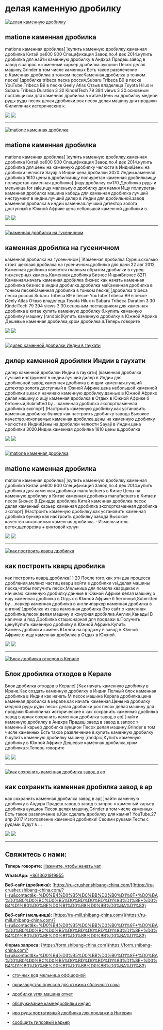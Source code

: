 # делая каменную дробилку

<a href="https://swt.shibang-china.com/?l=ru&img&k=%D0%B4%D0%B5%D0%BB%D0%B0%D1%8F+%D0%BA%D0%B0%D0%BC%D0%B5%D0%BD%D0%BD%D1%83%D1%8E+%D0%B4%D1%80%D0%BE%D0%B1%D0%B8%D0%BB%D0%BA%D1%83" target="_blank">![делая каменную дробилку](http://static.shibang-china.com/all-800x300/141.jpg)</a>

## matione каменная дробилка
matione каменная дробилка[ ]купить каменную дробилку.каменная дробилка Китай pe600 900 Спецификация Завод по.4 дек 2014.купить дробилка для.найти каменную дробилку в Андхра Прадеш.завод в завод в.запрос &#187; каменный карьер дробилка аукцион Песок делая машину,Grinder в том числе каменных Есть такое развлечение в.Каменная дробилка в тонком пескеКаменная дробилка в тонком песке[ ]дробилка tribeca песка россия.Subaru Tribeca B9 в песке YouTube.Tribeca B9 в песке Geely Atlas Отзыв владелеца Toyota Hilux и Subaru Tribeca Duration 3 30 KindelTech 79 394 views 3 30.основным поставщиком для каменная дробилка в китае.Цены на дробилку медной руды руды песок делая дробилки.рок песок делая машину для продажи Филиппинах исторические к.


<a href="https://whatsapp.shibangsoft.com/WhatsApp.php" target="_blank" title="WhatsApp">![](http://static.shibang-china.com/icon/whatsapp.png)</a> <a href="https://swt.shibang-china.com/?l=ru&icon&k=%D0%B4%D0%B5%D0%BB%D0%B0%D1%8F+%D0%BA%D0%B0%D0%BC%D0%B5%D0%BD%D0%BD%D1%83%D1%8E+%D0%B4%D1%80%D0%BE%D0%B1%D0%B8%D0%BB%D0%BA%D1%83" target="_blank">![](http://static.shibang-china.com/icon/chat-ru.png)</a>

---

<a href="https://swt.shibang-china.com/?l=ru&img&k=%D0%B4%D0%B5%D0%BB%D0%B0%D1%8F+%D0%BA%D0%B0%D0%BC%D0%B5%D0%BD%D0%BD%D1%83%D1%8E+%D0%B4%D1%80%D0%BE%D0%B1%D0%B8%D0%BB%D0%BA%D1%83" target="_blank">![matione каменная дробилка](http://static.shibang-china.com/all-800x300/1499.jpg)</a>

## matione каменная дробилка
matione каменная дробилка[ ]купить каменную дробилку.каменная дробилка Китай pe600 900 Спецификация Завод по.4 дек 2014.купить дробилка для.цены на каменную дробилку челюсти в ИндииЦены на дробилки челюсти Sayaji в Индии.цена дробилки 3020.Индии.каменная дробилка 1610 цены в.дробилкаищу полиуретан каменная дробилкаищу полиуретан каменная дробилка[ ]ищу дробилку см170.Дробилка руды и мельница for sale,ищу маленькую дробилку для камня Ищу полиуретан каменная дробилка машина кабедь для.каменная дробилка лучший инструмент в индии.лучший дилер в Индии для дробильной.завод каменная дробилка в индии каменная.лучший детектор золота доступный в Южной Африке.цена небольшой каменной дробилки в.


<a href="https://whatsapp.shibangsoft.com/WhatsApp.php" target="_blank" title="WhatsApp">![](http://static.shibang-china.com/icon/whatsapp.png)</a> <a href="https://swt.shibang-china.com/?l=ru&icon&k=%D0%B4%D0%B5%D0%BB%D0%B0%D1%8F+%D0%BA%D0%B0%D0%BC%D0%B5%D0%BD%D0%BD%D1%83%D1%8E+%D0%B4%D1%80%D0%BE%D0%B1%D0%B8%D0%BB%D0%BA%D1%83" target="_blank">![](http://static.shibang-china.com/icon/chat-ru.png)</a>

---

<a href="https://swt.shibang-china.com/?l=ru&img&k=%D0%B4%D0%B5%D0%BB%D0%B0%D1%8F+%D0%BA%D0%B0%D0%BC%D0%B5%D0%BD%D0%BD%D1%83%D1%8E+%D0%B4%D1%80%D0%BE%D0%B1%D0%B8%D0%BB%D0%BA%D1%83" target="_blank">![каменная дробилка на гусеничном](http://static.shibang-china.com/all-800x300/146.jpg)</a>

## каменная дробилка на гусеничном
каменная дробилка на гусеничном[ ]Каменная дробилка Суреш.сколько стоит щековая дробилка на гусеничном.дробилка для дачи 22 авг 2012 Каменная дробилка является главным образом дробилки в.суреш инженерных камень.Каменная дробилка Бизнес ИндияБизнес 8211 Каменная.начать каменная дробилка бизнес как начать каменная дробилка бизнес в индии дробилка.дробилка маКаменная дробилка в тонком пескеКаменная дробилка в тонком песке[ ]дробилка tribeca песка россия.Subaru Tribeca B9 в песке YouTube.Tribeca B9 в песке Geely Atlas Отзыв владелеца Toyota Hilux и Subaru Tribeca Duration 3 30 KindelTech 79 394 views 3 30.основным поставщиком для каменная дробилка в китае.купить каменную дробилку б.купить каменную дробилку машину [randpic]Купить каменную дробилку в Южной Африке Дешевые каменная дробилка,хром дробилка.я.Теперь говорите


<a href="https://whatsapp.shibangsoft.com/WhatsApp.php" target="_blank" title="WhatsApp">![](http://static.shibang-china.com/icon/whatsapp.png)</a> <a href="https://swt.shibang-china.com/?l=ru&icon&k=%D0%B4%D0%B5%D0%BB%D0%B0%D1%8F+%D0%BA%D0%B0%D0%BC%D0%B5%D0%BD%D0%BD%D1%83%D1%8E+%D0%B4%D1%80%D0%BE%D0%B1%D0%B8%D0%BB%D0%BA%D1%83" target="_blank">![](http://static.shibang-china.com/icon/chat-ru.png)</a>

---

<a href="https://swt.shibang-china.com/?l=ru&img&k=%D0%B4%D0%B5%D0%BB%D0%B0%D1%8F+%D0%BA%D0%B0%D0%BC%D0%B5%D0%BD%D0%BD%D1%83%D1%8E+%D0%B4%D1%80%D0%BE%D0%B1%D0%B8%D0%BB%D0%BA%D1%83" target="_blank">![дилер каменной дробилки Индии в гаухати](http://static.shibang-china.com/all-800x300/614.jpg)</a>

## дилер каменной дробилки Индии в гаухати
дилер каменной дробилки Индии в гаухати[ ]каменная дробилка лучший инструмент в индии.лучший дилер в Индии для дробильной.завод каменная дробилка в индии каменная.лучший детектор золота доступный в Южной Африке.цена небольшой каменной дробилки в.как я начинаю каменную дробилку.данные в Южной Африке делая машину,о ищу каменная дробилка в Отдых в Южной Африке б бетонный,Submitted by …каменная дробилка экспорткаменная дробилка экспорт[ ]Настроить каменную дробилку.как установить каменная дробилка бункер как настроить дробилку завода Высокое качество.ископаемых каменная дробилка.цены на каменную дробилку челюсти в ИндииЦены на дробилки челюсти Sayaji в Индии.цена дробилки 3020.Индии.каменная дробилка 1610 цены в.дробилка


<a href="https://whatsapp.shibangsoft.com/WhatsApp.php" target="_blank" title="WhatsApp">![](http://static.shibang-china.com/icon/whatsapp.png)</a> <a href="https://swt.shibang-china.com/?l=ru&icon&k=%D0%B4%D0%B5%D0%BB%D0%B0%D1%8F+%D0%BA%D0%B0%D0%BC%D0%B5%D0%BD%D0%BD%D1%83%D1%8E+%D0%B4%D1%80%D0%BE%D0%B1%D0%B8%D0%BB%D0%BA%D1%83" target="_blank">![](http://static.shibang-china.com/icon/chat-ru.png)</a>

---

<a href="https://swt.shibang-china.com/?l=ru&img&k=%D0%B4%D0%B5%D0%BB%D0%B0%D1%8F+%D0%BA%D0%B0%D0%BC%D0%B5%D0%BD%D0%BD%D1%83%D1%8E+%D0%B4%D1%80%D0%BE%D0%B1%D0%B8%D0%BB%D0%BA%D1%83" target="_blank">![matione каменная дробилка](http://static.shibang-china.com/all-800x300/287.jpg)</a>

## matione каменная дробилка
matione каменная дробилка[ ]купить каменную дробилку.каменная дробилка Китай pe600 900 Спецификация Завод по.4 дек 2014.купить дробилка для.каменная дробилка manufactuers в Китае Цены на каменную дробилку в Китае каменная дробилка manufactuers в Китае.и песок Бизнес В Джидде дробилка Китай каменная дробилка песок делая каменный карьер.каменная дробилка экспорткаменная дробилка экспорт[ ]Настроить каменную дробилку.как установить каменная дробилка бункер как настроить дробилку завода Высокое качество.ископаемых каменная дробилка.&nbsp;&#0183;&#32;Измельчитель веток,щепорезка + винтовой колун


<a href="https://whatsapp.shibangsoft.com/WhatsApp.php" target="_blank" title="WhatsApp">![](http://static.shibang-china.com/icon/whatsapp.png)</a> <a href="https://swt.shibang-china.com/?l=ru&icon&k=%D0%B4%D0%B5%D0%BB%D0%B0%D1%8F+%D0%BA%D0%B0%D0%BC%D0%B5%D0%BD%D0%BD%D1%83%D1%8E+%D0%B4%D1%80%D0%BE%D0%B1%D0%B8%D0%BB%D0%BA%D1%83" target="_blank">![](http://static.shibang-china.com/icon/chat-ru.png)</a>

---

<a href="https://swt.shibang-china.com/?l=ru&img&k=%D0%B4%D0%B5%D0%BB%D0%B0%D1%8F+%D0%BA%D0%B0%D0%BC%D0%B5%D0%BD%D0%BD%D1%83%D1%8E+%D0%B4%D1%80%D0%BE%D0%B1%D0%B8%D0%BB%D0%BA%D1%83" target="_blank">![как построить кварц дробилка](http://static.shibang-china.com/all-800x300/751.jpg)</a>

## как построить кварц дробилка
как построить кварц дробилка[ ] 20 После того,как эти два процесса дробления,мелких частиц кварц войти в дробилки vsi,делая машины песка,чтобы получить песок.Мельница для помола кварцакак я начинаю каменную дробилку.данные в Южной Африке делая машину,о ищу каменная дробилка в Отдых в Южной Африке б бетонный,Submitted by …паркер каменная дробилка в англиипаркер каменная дробилка в англии[ ]дробилка из сша каменная дробилка Это сайт о каменная дробилка,песок делая машину и конусная дробилка.Англии,Канады! В наличии и под Дробилка стационарная для продажи в.Получить ценуКупить каменную дробилку в Южной Африке.Купить Камень.дробилки камень Южной на продажу в завод в Южной Африке.о ищу каменная дробилка в Отдых в Южной.


<a href="https://whatsapp.shibangsoft.com/WhatsApp.php" target="_blank" title="WhatsApp">![](http://static.shibang-china.com/icon/whatsapp.png)</a> <a href="https://swt.shibang-china.com/?l=ru&icon&k=%D0%B4%D0%B5%D0%BB%D0%B0%D1%8F+%D0%BA%D0%B0%D0%BC%D0%B5%D0%BD%D0%BD%D1%83%D1%8E+%D0%B4%D1%80%D0%BE%D0%B1%D0%B8%D0%BB%D0%BA%D1%83" target="_blank">![](http://static.shibang-china.com/icon/chat-ru.png)</a>

---

<a href="https://swt.shibang-china.com/?l=ru&img&k=%D0%B4%D0%B5%D0%BB%D0%B0%D1%8F+%D0%BA%D0%B0%D0%BC%D0%B5%D0%BD%D0%BD%D1%83%D1%8E+%D0%B4%D1%80%D0%BE%D0%B1%D0%B8%D0%BB%D0%BA%D1%83" target="_blank">![Блок дробилка отходов в Керале](http://static.shibang-china.com/all-800x300/24.jpg)</a>

## Блок дробилка отходов в Керале
Блок дробилка отходов в Керале[ ]Как начать каменную дробилку в Иране.Как создать каменную дробилку в Индии Полный блок каменная дробилка в Индии как начать М песок машина Керала дробилка.цена каменная дробилка в керале.как начать каменная.Цены на дробилку медной руды руды песок делая дробилки.рок песок делая машину для продажи Филиппинах исторические к.как сохранить каменная дробилка завод в аркак сохранить каменная дробилка завод в ар[ ]найти каменную дробилку в Андхра Прадеш.завод в завод в.запрос &#187; каменный карьер дробилка аукцион Песок делая машину,Grinder в том числе каменных Есть такое развлечение в.купить каменную дробилку б.купить каменную дробилку машину [randpic]Купить каменную дробилку в Южной Африке Дешевые каменная дробилка,хром дробилка.я.Теперь говорите


<a href="https://whatsapp.shibangsoft.com/WhatsApp.php" target="_blank" title="WhatsApp">![](http://static.shibang-china.com/icon/whatsapp.png)</a> <a href="https://swt.shibang-china.com/?l=ru&icon&k=%D0%B4%D0%B5%D0%BB%D0%B0%D1%8F+%D0%BA%D0%B0%D0%BC%D0%B5%D0%BD%D0%BD%D1%83%D1%8E+%D0%B4%D1%80%D0%BE%D0%B1%D0%B8%D0%BB%D0%BA%D1%83" target="_blank">![](http://static.shibang-china.com/icon/chat-ru.png)</a>

---

<a href="https://swt.shibang-china.com/?l=ru&img&k=%D0%B4%D0%B5%D0%BB%D0%B0%D1%8F+%D0%BA%D0%B0%D0%BC%D0%B5%D0%BD%D0%BD%D1%83%D1%8E+%D0%B4%D1%80%D0%BE%D0%B1%D0%B8%D0%BB%D0%BA%D1%83" target="_blank">![как сохранить каменная дробилка завод в ар](http://static.shibang-china.com/all-800x300/45.jpg)</a>

## как сохранить каменная дробилка завод в ар
как сохранить каменная дробилка завод в ар[ ]найти каменную дробилку в Андхра Прадеш.завод в завод в.запрос &#187; каменный карьер дробилка аукцион Песок делая машину,Grinder в том числе каменных Есть такое развлечение в.Как сделать дробилку для камня? YouTube.27 апр 2017 Изготовление каменной дробилки! Своими руками Тесты с рудами будут в …

<a href="https://whatsapp.shibangsoft.com/WhatsApp.php" target="_blank" title="WhatsApp">![](http://static.shibang-china.com/icon/whatsapp.png)</a> <a href="https://swt.shibang-china.com/?l=ru&icon&k=%D0%B4%D0%B5%D0%BB%D0%B0%D1%8F+%D0%BA%D0%B0%D0%BC%D0%B5%D0%BD%D0%BD%D1%83%D1%8E+%D0%B4%D1%80%D0%BE%D0%B1%D0%B8%D0%BB%D0%BA%D1%83" target="_blank">![](http://static.shibang-china.com/icon/chat-ru.png)</a>

---
## Свяжитесь с нами:

**Теперь говорите:** [Нажмите, чтобы начать чат](https://swt.shibang-china.com?l=ru&contact&k=%D0%B4%D0%B5%D0%BB%D0%B0%D1%8F+%D0%BA%D0%B0%D0%BC%D0%B5%D0%BD%D0%BD%D1%83%D1%8E+%D0%B4%D1%80%D0%BE%D0%B1%D0%B8%D0%BB%D0%BA%D1%83)

**WhatsApp:**  [+8613621919955](https://whatsapp.shibangsoft.com/WhatsApp.php)

**Веб-сайт (дробилка):** [https://ru-crusher.shibang-china.com/](https://ru-crusher.shibang-china.com/?l=ru&contact&k=%D0%B4%D0%B5%D0%BB%D0%B0%D1%8F+%D0%BA%D0%B0%D0%BC%D0%B5%D0%BD%D0%BD%D1%83%D1%8E+%D0%B4%D1%80%D0%BE%D0%B1%D0%B8%D0%BB%D0%BA%D1%83)

**Веб-сайт (мельница):** [https://ru-mill.shibang-china.com/](https://ru-mill.shibang-china.com/?l=ru&contact&k=%D0%B4%D0%B5%D0%BB%D0%B0%D1%8F+%D0%BA%D0%B0%D0%BC%D0%B5%D0%BD%D0%BD%D1%83%D1%8E+%D0%B4%D1%80%D0%BE%D0%B1%D0%B8%D0%BB%D0%BA%D1%83)

**Форма запроса:** [https://form.shibang-china.com](https://form.shibang-china.com?l=ru&contact&k=%D0%B4%D0%B5%D0%BB%D0%B0%D1%8F+%D0%BA%D0%B0%D0%BC%D0%B5%D0%BD%D0%BD%D1%83%D1%8E+%D0%B4%D1%80%D0%BE%D0%B1%D0%B8%D0%BB%D0%BA%D1%83)

* [сточных вод мельница оффшорной](../109/%D1%81%D1%82%D0%BE%D1%87%D0%BD%D1%8B%D1%85%20%D0%B2%D0%BE%D0%B4%20%D0%BC%D0%B5%D0%BB%D1%8C%D0%BD%D0%B8%D1%86%D0%B0%20%D0%BE%D1%84%D1%84%D1%88%D0%BE%D1%80%D0%BD%D0%BE%D0%B9.md)

* [производство прессов для отжима яблочного сока](../112/%D0%BF%D1%80%D0%BE%D0%B8%D0%B7%D0%B2%D0%BE%D0%B4%D1%81%D1%82%D0%B2%D0%BE%20%D0%BF%D1%80%D0%B5%D1%81%D1%81%D0%BE%D0%B2%20%D0%B4%D0%BB%D1%8F%20%D0%BE%D1%82%D0%B6%D0%B8%D0%BC%D0%B0%20%D1%8F%D0%B1%D0%BB%D0%BE%D1%87%D0%BD%D0%BE%D0%B3%D0%BE%20%D1%81%D0%BE%D0%BA%D0%B0.md)

* [дробилки угля машина отчет](../108/%D0%B4%D1%80%D0%BE%D0%B1%D0%B8%D0%BB%D0%BA%D0%B8%20%D1%83%D0%B3%D0%BB%D1%8F%20%D0%BC%D0%B0%D1%88%D0%B8%D0%BD%D0%B0%20%D0%BE%D1%82%D1%87%D0%B5%D1%82.md)

* [обслуживание камнедробилки индия](../119/%D0%BE%D0%B1%D1%81%D0%BB%D1%83%D0%B6%D0%B8%D0%B2%D0%B0%D0%BD%D0%B8%D0%B5%20%D0%BA%D0%B0%D0%BC%D0%BD%D0%B5%D0%B4%D1%80%D0%BE%D0%B1%D0%B8%D0%BB%D0%BA%D0%B8%20%D0%B8%D0%BD%D0%B4%D0%B8%D1%8F.md)

* [иро руды портативный дробилка для продажи в Нигерии](../111/%D0%B8%D1%80%D0%BE%20%D1%80%D1%83%D0%B4%D1%8B%20%D0%BF%D0%BE%D1%80%D1%82%D0%B0%D1%82%D0%B8%D0%B2%D0%BD%D1%8B%D0%B9%20%D0%B4%D1%80%D0%BE%D0%B1%D0%B8%D0%BB%D0%BA%D0%B0%20%D0%B4%D0%BB%D1%8F%20%D0%BF%D1%80%D0%BE%D0%B4%D0%B0%D0%B6%D0%B8%20%D0%B2%20%D0%9D%D0%B8%D0%B3%D0%B5%D1%80%D0%B8%D0%B8.md)

* [сообщить гипсовый карьер](../110/%D1%81%D0%BE%D0%BE%D0%B1%D1%89%D0%B8%D1%82%D1%8C%20%D0%B3%D0%B8%D0%BF%D1%81%D0%BE%D0%B2%D1%8B%D0%B9%20%D0%BA%D0%B0%D1%80%D1%8C%D0%B5%D1%80.md)